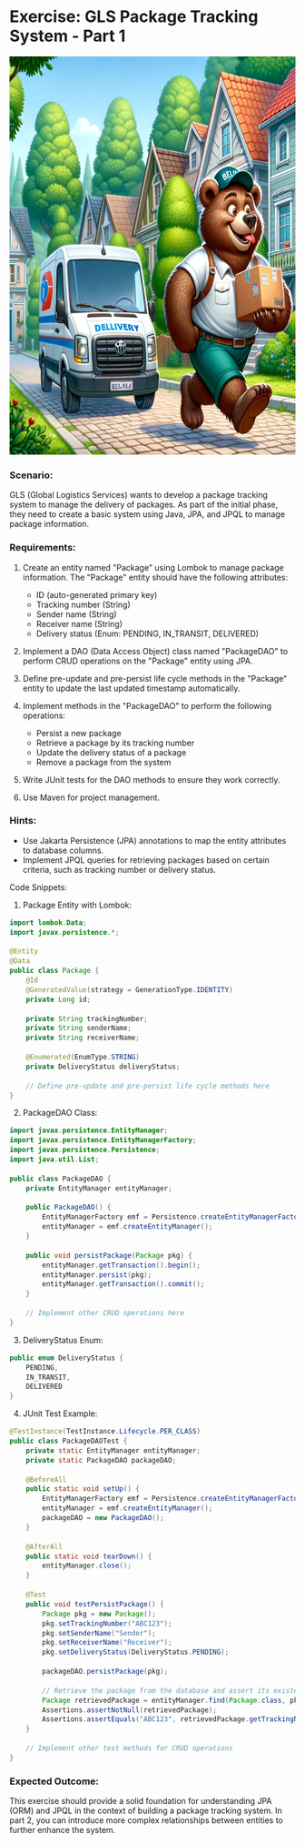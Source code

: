 # Exercise: GLS Package Tracking System - Part 1

<img src="../images/glsbear.png" alt="gls delivery" width="700" height="700" >

### Scenario:
GLS (Global Logistics Services) wants to develop a package tracking system to manage the delivery of packages. As part of the initial phase, they need to create a basic system using Java, JPA, and JPQL to manage package information.

### Requirements:
1. Create an entity named "Package" using Lombok to manage package information. The "Package" entity should have the following attributes:
    - ID (auto-generated primary key)
    - Tracking number (String)
    - Sender name (String)
    - Receiver name (String)
    - Delivery status (Enum: PENDING, IN_TRANSIT, DELIVERED)

2. Implement a DAO (Data Access Object) class named "PackageDAO" to perform CRUD operations on the "Package" entity using JPA.

3. Define pre-update and pre-persist life cycle methods in the "Package" entity to update the last updated timestamp automatically.

4. Implement methods in the "PackageDAO" to perform the following operations:
    - Persist a new package
    - Retrieve a package by its tracking number
    - Update the delivery status of a package
    - Remove a package from the system

5. Write JUnit tests for the DAO methods to ensure they work correctly.

6. Use Maven for project management.


### Hints:
- Use Jakarta Persistence (JPA) annotations to map the entity attributes to database columns.
- Implement JPQL queries for retrieving packages based on certain criteria, such as tracking number or delivery status.

Code Snippets:

1. Package Entity with Lombok:

```java
import lombok.Data;
import javax.persistence.*;

@Entity
@Data
public class Package {
    @Id
    @GeneratedValue(strategy = GenerationType.IDENTITY)
    private Long id;

    private String trackingNumber;
    private String senderName;
    private String receiverName;

    @Enumerated(EnumType.STRING)
    private DeliveryStatus deliveryStatus;

    // Define pre-update and pre-persist life cycle methods here
}
```

2. PackageDAO Class:

```java
import javax.persistence.EntityManager;
import javax.persistence.EntityManagerFactory;
import javax.persistence.Persistence;
import java.util.List;

public class PackageDAO {
    private EntityManager entityManager;

    public PackageDAO() {
        EntityManagerFactory emf = Persistence.createEntityManagerFactory("gls-persistence-unit");
        entityManager = emf.createEntityManager();
    }

    public void persistPackage(Package pkg) {
        entityManager.getTransaction().begin();
        entityManager.persist(pkg);
        entityManager.getTransaction().commit();
    }

    // Implement other CRUD operations here
}
```

3. DeliveryStatus Enum:

```java
public enum DeliveryStatus {
    PENDING,
    IN_TRANSIT,
    DELIVERED
}
```

4. JUnit Test Example:

```java
@TestInstance(TestInstance.Lifecycle.PER_CLASS)
public class PackageDAOTest {
    private static EntityManager entityManager;
    private static PackageDAO packageDAO;

    @BeforeAll
    public static void setUp() {
        EntityManagerFactory emf = Persistence.createEntityManagerFactory("gls-persistence-unit");
        entityManager = emf.createEntityManager();
        packageDAO = new PackageDAO();
    }

    @AfterAll
    public static void tearDown() {
        entityManager.close();
    }

    @Test
    public void testPersistPackage() {
        Package pkg = new Package();
        pkg.setTrackingNumber("ABC123");
        pkg.setSenderName("Sender");
        pkg.setReceiverName("Receiver");
        pkg.setDeliveryStatus(DeliveryStatus.PENDING);

        packageDAO.persistPackage(pkg);

        // Retrieve the package from the database and assert its existence
        Package retrievedPackage = entityManager.find(Package.class, pkg.getId());
        Assertions.assertNotNull(retrievedPackage);
        Assertions.assertEquals("ABC123", retrievedPackage.getTrackingNumber());
    }

    // Implement other test methods for CRUD operations
}
```

### Expected Outcome:

This exercise should provide a solid foundation for understanding JPA (ORM) and JPQL in the context of building a package tracking system. In part 2, you can introduce more complex relationships between entities to further enhance the system.